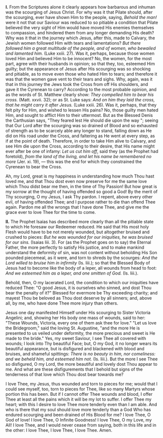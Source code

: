 
**I\.** From the Scriptures alone it clearly appears how barbarous and inhuman was the scourging of Jesus Christ. For why was it that Pilate should, after the scourging, ever have shown Him to the people, saying, *Behold the man!* were it not that our Saviour was reduced to so pitiable a condition that Pilate believed the very sight of Him would have moved His enemies themselves to compassion, and hindered them from any longer demanding His death? Why was it that in the journey which Jesus, after this, made to Calvary, the Jewish women followed Him with tears and lamentations? *But there followed him a great multitude of the people, and of women, who bewailed and lamented him.* (Luke xxiii. 27). Was it, perhaps, because those women loved Him and believed Him to be innocent? No, the women, for the most part, agree with their husbands in opinion; so that they, too, esteemed Him guilty; but the appearance of Jesus after His scourging was so shocking and pitiable, as to move even those who hated Him to tears; and therefore it was that the women gave vent to their tears and sighs. Why, again, was it that in this journey the Jews took the Cross from off His shoulders, and gave it the Cyrenean to carry? According to the most probable opinion, and as the words of St. Matthew clearly show: *They compelled him to bear his cross.* (Matt. xxvii. 32); or as St. Luke says: *And on him they laid the cross, that he might carry it after Jesus.* (Luke xxiii. 26). Was it, perhaps, that they felt pity for Him, and wished to lessen His pains? No, those guilty men hated Him, and sought to afflict Him to their uttermost. But as the Blessed Denis the Carthusian says, \"They feared lest He should die upon the way \"; seeing that Our Lord after the scourging was so drained of Blood and so exhausted of strength as to be scarcely able any longer to stand, falling down as He did on His road under the Cross, and faltering as He went at every step, as if at the point of death. Therefore, in order to take Him alive to Calvary, and see Him die upon the Cross, according to their desire, that His name might ever after be one of infamy: *Let us cut him off*, said they (as the Prophet had foretold), *from the land of the living, and let his name be remembered no more* (Jer. xi. 19), — this was the end for which they constrained the Cyrenean to bear the Cross.

Ah, my Lord, great is my happiness in understanding how much Thou hast loved me, and that Thou dost even now preserve for me the same love which Thou didst bear me then, in the time of Thy Passion! But how great is my sorrow at the thought of having offended so good a God! By the merit of Thy scourging, O my Jesus, I ask Thy pardon. I repent, above every other evil, of having offended Thee; and I purpose rather to die than offend Thee again. Pardon me all the wrongs that I have done Thee, and give me the grace ever to love Thee for the time to come.

**II\.** The Prophet Isaias has described more clearly than all the pitiable state to which He foresaw our Redeemer reduced. He said that His most holy Flesh would have to be not merely wounded, but altogether bruised and crushed to pieces: *But he was wounded for our iniquities, he was bruised for our sins.* (Isaias liii. 3). For (as the Prophet goes on to say) the Eternal Father, the more perfectly to satisfy His justice, and to make mankind understand the deformity of sin, was not content without beholding His Son pounded piecemeal, as it were, and torn to shreds by the scourges: *And the Lord willed to bruise him in infirmity* (Is. liii.); so that the Blessed Body of Jesus had to become like the body of a leper, all wounds from head to foot: *And we esteemed him as a leper, and one smitten of God.* (Is. liii.).

Behold, then, O my lacerated Lord, the condition to which our iniquities have reduced Thee: \"O good Jesus, it is ourselves who sinned, and dost Thou bear the penalty of it?\" Blessed for evermore be Thy exceeding charity; and mayest Thou be beloved as Thou dost deserve by all sinners; and, above all, by me, who have done Thee more injury than others.

Jesus one day manifested Himself under His scourging to Sister Victoria Angelini; and, showing her His body one mass of wounds, said to her: \"These Wounds, Victoria, every one of them ask thee for love.\" \"Let us love the Bridegroom,\" said the loving St. Augustine, \"and the more He is presented to us veiled under deformity, the more precious and sweet is He made to the bride.\" Yes, my sweet Saviour, I see Thee all covered with wounds; I look into Thy beautiful Face; but, O my God, it no longer wears its beautiful appearance, but is disfigured and blackened with blood and bruises, and shameful spittings: *There is no beauty in him, nor comeliness: and we beheld him, and esteemed him not.* (Is. liii.). But the more I see Thee so disfigured, O my Lord, the more beautiful and lovely dost Thou appear to me. And what are these disfigurements that I behold but signs of the tenderness of that love which Thou dost bear towards me?

I love Thee, my Jesus, thus wounded and torn to pieces for me; would that I could see myself, too, torn to pieces for Thee, like so many Martyrs whose portion this has been. But if I cannot offer Thee wounds and blood, I offer Thee at least all the pains which it will be my lot to suffer. I offer Thee my heart; with this I desire to love Thee more tenderly even than I am able. And who is there that my soul should love more tenderly than a God Who has endured scourging and been drained of His Blood for me? I love Thee, O God of love! I love Thee, O Infinite Goodness! I love Thee, O my Love, my All! I love Thee, and I would never cease from saying, both in this life and in the other: I love Thee, I love Thee, I love Thee. Amen.

